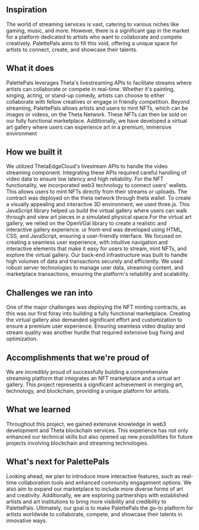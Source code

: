 ## Inspiration
The world of streaming services is vast, catering to various niches like gaming, music, and more. However, there is a significant gap in the market for a platform dedicated to artists who want to collaborate and compete creatively. PalettePals aims to fill this void, offering a unique space for artists to connect, create, and showcase their talents.
## What it does
PalettePals leverages Theta's livestreaming APIs to facilitate streams where artists can collaborate or compete in real-time. Whether it's painting, singing, acting, or stand-up comedy, artists can choose to either collaborate with fellow creatives or engage in friendly competition. Beyond streaming, PalettePals allows artists and users to mint NFTs, which can be images or videos, on the Theta Network. These NFTs can then be sold on our fully functional marketplace. Additionally, we have developed a virtual art gallery where users can experience art in a premium, immersive environment
## How we built it
We utilized ThetaEdgeCloud's livestream APIs to handle the video streaming component. Integrating these APIs required careful handling of video data to ensure low latency and high reliability. For the NFT functionality, we incorporated web3 technology to connect users' wallets. This allows users to mint NFTs directly from their streams or uploads. The contract was deployed on the theta network through theta wallet. To create a visually appealing and interactive 3D environment, we used three.js. This JavaScript library helped us build the virtual gallery where users can walk through and view art pieces in a simulated physical space.For the virtual art gallery, we relied on the OpenVGal library to create a realistic and interactive gallery experience. ur front-end was developed using HTML, CSS, and JavaScript, ensuring a user-friendly interface. We focused on creating a seamless user experience, with intuitive navigation and interactive elements that make it easy for users to stream, mint NFTs, and explore the virtual gallery. Our back-end infrastructure was built to handle high volumes of data and transactions securely and efficiently. We used robust server technologies to manage user data, streaming content, and marketplace transactions, ensuring the platform's reliability and scalability.
## Challenges we ran into
One of the major challenges was deploying the NFT minting contracts, as this was our first foray into building a fully functional marketplace. Creating the virtual gallery also demanded significant effort and customization to ensure a premium user experience. Ensuring seamless video display and stream quality was another hurdle that required extensive bug fixing and optimization.
## Accomplishments that we're proud of
We are incredibly proud of successfully building a comprehensive streaming platform that integrates an NFT marketplace and a virtual art gallery. This project represents a significant achievement in merging art, technology, and blockchain, providing a unique platform for artists.
## What we learned
Throughout this project, we gained extensive knowledge in web3 development and Theta blockchain services. This experience has not only enhanced our technical skills but also opened up new possibilities for future projects involving blockchain and streaming technologies.
## What's next for PalettePals
Looking ahead, we plan to introduce more interactive features, such as real-time collaboration tools and enhanced community engagement options. We also aim to expand our marketplace to include more diverse forms of art and creativity. Additionally, we are exploring partnerships with established artists and art institutions to bring more visibility and credibility to PalettePals. Ultimately, our goal is to make PalettePals the go-to platform for artists worldwide to collaborate, compete, and showcase their talents in innovative ways.
